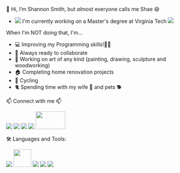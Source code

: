 👋 Hi, I’m Shannon Smith, but _almost_ everyone calls me Shae 😄 

- <a href="https://vtmit.vt.edu/academics/modules/security2.html"><img src="https://img.icons8.com/nolan/36/programming.png"/></a>  I'm currently working on a Master's degree at Virginia Tech  <a href="https://vtmit.vt.edu/academics/modules/software-development.html"><img src="https://img.icons8.com/nolan/36/cyber-security.png"/></a>


When I'm NOT doing that, I'm...

- 💻 Improving my Programming skills!👨‍💻
- 🚀 Always ready to collaborate
- 🎨 Working on art of any kind (painting, drawing, sculpture and woodworking)
- 🏠 Completing home renovation projects
- 🚴 Cycling
- 🐈 Spending time with my wife 💍 and pets 🐕


📫 Connect with me 📫

<a href="https://www.linkedin.com/in/shae-smith1223/"><img src="https://img.icons8.com/nolan/48/linkedin.png"></a>
<a href="https://www.facebook.com/shannonsmith1223"><img src="https://img.icons8.com/nolan/48/facebook.png"></a>
<a href="https://www.instagram.com/shaeasis/"><img src="https://img.icons8.com/nolan/48/instagram-new.png"></a>
<a href="https://thereisnospoon1223.github.io/Shannon%20Smith/index.html#top"><img src="https://img.icons8.com/nolan/48/s.png"></a>
<a href="https://shae1223.wixsite.com/shannonsmith"><img src="https://ecommercedesucesso.com.br/wp-content/uploads/2020/10/wix-e-bom.png" width="80" height="48"></a>


🛠️ Languages and Tools:

<img src="https://img.icons8.com/color/48/000000/java-coffee-cup-logo--v1.png">
<img src="https://user-images.githubusercontent.com/11943860/46922575-7017cf80-cfe1-11e8-845a-0cd198fb546c.png" width="48" height="48">
<img src="https://img.icons8.com/color/48/000000/html-5--v1.png">
<img src="https://img.icons8.com/color/48/000000/css3.png">
<img src="https://img.icons8.com/color/48/000000/mysql-logo.png">

  


<!---
thereisnospoon1223/thereisnospoon1223 is a ✨ special ✨ repository because its `README.md` (this file) appears on your GitHub profile.
You can click the Preview link to take a look at your changes.
--->
